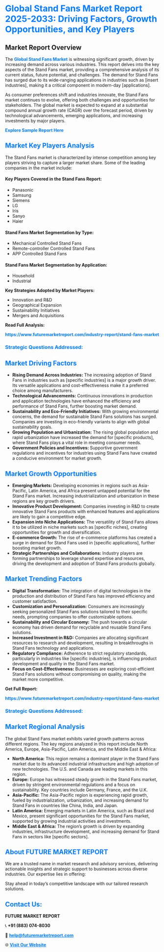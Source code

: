 <h1 style="color: #007BFF;">Global Stand Fans Market Report 2025-2033: Driving Factors, Growth Opportunities, and Key Players</h1>

<section id="overview">
<h2>Market Report Overview</h2>
<p>The <a href="https://www.futuremarketreport.com/industry-report/stand-fans-market" style="color: #007BFF; text-decoration: none;"><strong>Global Stand Fans Market</strong></a> is witnessing significant growth, driven by increasing demand across various industries. This report delves into the key aspects of the Stand Fans market, providing a comprehensive analysis of its current status, future potential, and challenges. The demand for Stand Fans has surged due to its wide-ranging applications in industries such as [insert industries], making it a critical component in modern-day [applications].</p>
<p>As consumer preferences shift and industries innovate, the Stand Fans market continues to evolve, offering both challenges and opportunities for stakeholders. The global market is expected to expand at a substantial compound annual growth rate (CAGR) over the forecast period, driven by technological advancements, emerging applications, and increasing investments by major players.</p>
</section>

<section id="overview">
<p><a href="https://www.futuremarketreport.com/request-sample/reportId=88176" style="color: #007BFF; text-decoration: none;"><strong>Explore Sample Report Here</strong></a></p>
</section>

<section id="key-players">
<h2 style="color: #007BFF;">Market Key Players Analysis</h2>
<p>The Stand Fans market is characterized by intense competition among key players striving to capture a larger market share. Some of the leading companies in the market include:</p>
<h4>Key Players Covered in the Stand Fans Report:</h4>
<ul><li>Panasonic</li><li>Samsung</li><li>Siemens</li><li>LG</li><li>Iris</li><li>Sanyo</li><li>Haier</li></ul>
<h4>Stand Fans Market Segmentation by Type:</h4>
<ul><li>Mechanical Controlled Stand Fans</li><li>Remote-controller Controlled Stand Fans</li><li>APP Controlled Stand Fans</li></ul>

<h4>Stand Fans Market Segmentation by Application:</h4>
<ul><li>Household</li><li>Industrial</li></ul>
<p><strong>Key Strategies Adopted by Market Players:</strong></p>
<ul>
<li>Innovation and R&D</li>
<li>Geographical Expansion</li>
<li>Sustainability Initiatives</li>
<li>Mergers and Acquisitions</li>
</ul>
</section>

<section>
<p><strong>Read Full Analysis: </strong></p><a href="https://www.futuremarketreport.com/industry-report/stand-fans-market" style="color: #007BFF; text-decoration: none;"><strong>https://www.futuremarketreport.com/industry-report/stand-fans-market</strong></a>
<h3 style="color: #007BFF;">Strategic Questions Addressed:</h3>
</section>

<section id="driving-factors">
<h2 style="color: #007BFF;">Market Driving Factors</h2>
<ul>
<li><strong>Rising Demand Across Industries:</strong> The increasing adoption of Stand Fans in industries such as [specific industries] is a major growth driver. Its versatile applications and cost-effectiveness make it a preferred choice among manufacturers.</li>
<li><strong>Technological Advancements:</strong> Continuous innovations in production and application technologies have enhanced the efficiency and performance of Stand Fans, further boosting market demand.</li>
<li><strong>Sustainability and Eco-Friendly Initiatives:</strong> With growing environmental concerns, the demand for sustainable Stand Fans solutions has surged. Companies are investing in eco-friendly variants to align with global sustainability goals.</li>
<li><strong>Growing Population and Urbanization:</strong> The rising global population and rapid urbanization have increased the demand for [specific products], where Stand Fans plays a vital role in meeting consumer needs.</li>
<li><strong>Government Policies and Incentives:</strong> Supportive government regulations and incentives for industries using Stand Fans have created a conducive environment for market growth.</li>
</ul>
</section>

<section id="growth-opportunities">
<h2 style="color: #007BFF;">Market Growth Opportunities</h2>
<ul>
<li><strong>Emerging Markets:</strong> Developing economies in regions such as Asia-Pacific, Latin America, and Africa present untapped potential for the Stand Fans market. Increasing industrialization and urbanization in these regions are key growth drivers.</li>
<li><strong>Innovative Product Development:</strong> Companies investing in R&D to create innovative Stand Fans products with enhanced features and applications are likely to gain a competitive edge.</li>
<li><strong>Expansion into Niche Applications:</strong> The versatility of Stand Fans allows it to be utilized in niche markets such as [specific niches], creating opportunities for growth and diversification.</li>
<li><strong>E-commerce Growth:</strong> The rise of e-commerce platforms has created a surge in demand for Stand Fans used in [specific applications], further boosting market growth.</li>
<li><strong>Strategic Partnerships and Collaborations:</strong> Industry players are forming partnerships to leverage shared expertise and resources, driving the development and adoption of Stand Fans products globally.</li>
</ul>
</section>

<section id="trending-factors">
<h2 style="color: #007BFF;">Market Trending Factors</h2>
<ul>
<li><strong>Digital Transformation:</strong> The integration of digital technologies in the production and distribution of Stand Fans has improved efficiency and customer satisfaction.</li>
<li><strong>Customization and Personalization:</strong> Consumers are increasingly seeking personalized Stand Fans solutions tailored to their specific needs, prompting companies to offer customizable options.</li>
<li><strong>Sustainability and Circular Economy:</strong> The push towards a circular economy has driven demand for recyclable and reusable Stand Fans solutions.</li>
<li><strong>Increased Investment in R&D:</strong> Companies are allocating significant resources to research and development, resulting in breakthroughs in Stand Fans technology and applications.</li>
<li><strong>Regulatory Compliance:</strong> Adherence to strict regulatory standards, particularly in industries like [specific industries], is influencing product development and quality in the Stand Fans market.</li>
<li><strong>Focus on Cost-Effectiveness:</strong> Businesses are exploring cost-efficient Stand Fans solutions without compromising on quality, making the market more competitive.</li>
</ul>
</section>

<section>
<p><strong>Get Full Report: </strong></p><a href="https://www.futuremarketreport.com/industry-report/stand-fans-market" style="color: #007BFF; text-decoration: none;"><strong>https://www.futuremarketreport.com/industry-report/stand-fans-market</strong></a>
<h3 style="color: #007BFF;">Strategic Questions Addressed:</h3>
</section>


<section id="regional-analysis">
<h2 style="color: #007BFF;">Market Regional Analysis</h2>
<p>The global Stand Fans market exhibits varied growth patterns across different regions. The key regions analyzed in this report include North America, Europe, Asia-Pacific, Latin America, and the Middle East & Africa:</p>
<ul>
<li><strong>North America:</strong> This region remains a dominant player in the Stand Fans market due to its advanced industrial infrastructure and high adoption of new technologies. The U.S. and Canada are leading markets in this region.</li>
<li><strong>Europe:</strong> Europe has witnessed steady growth in the Stand Fans market, driven by stringent environmental regulations and a focus on sustainability. Key countries include Germany, France, and the U.K.</li>
<li><strong>Asia-Pacific:</strong> The Asia-Pacific region is experiencing rapid growth, fueled by industrialization, urbanization, and increasing demand for Stand Fans in countries like China, India, and Japan.</li>
<li><strong>Latin America:</strong> Emerging markets in Latin America, such as Brazil and Mexico, present significant opportunities for the Stand Fans market, supported by growing industrial activities and investments.</li>
<li><strong>Middle East & Africa:</strong> The region’s growth is driven by expanding industries, infrastructure development, and increasing demand for Stand Fans in sectors like [specific sectors].</li>
</ul>
</section>

<footer>
<h2 style="color: #007BFF;">About FUTURE MARKET REPORT</h2>
<p>We are a trusted name in market research and advisory services, delivering actionable insights and strategic support to businesses across diverse industries. Our expertise lies in offering:</p>

<p>Stay ahead in today’s competitive landscape with our tailored research solutions.</p>

<h2 style="color: #007BFF;">Contact Us:</h2>
<p><strong>FUTURE MARKET REPORT</strong></p>
<p>📞 <strong>+91 (883) 074-8030</strong></p>
<p>📧 <strong><a href="mailto:help@futuremarketreport.com" style="color: #007BFF;">help@futuremarketreport.com</a></strong></p>
<p>🌐 <strong><a href="https://www.futuremarketreport.com/" style="color: #007BFF;">Visit Our Website</a></strong></p>
</footer>